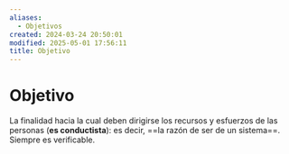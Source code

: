 ```yaml
---
aliases:
  - Objetivos
created: 2024-03-24 20:50:01
modified: 2025-05-01 17:56:11
title: Objetivo
---
```


# Objetivo

La finalidad hacia la cual deben dirigirse los recursos y esfuerzos de las personas (**es conductista**): es decir, ==la razón de ser de un sistema==. Siempre es verificable.
